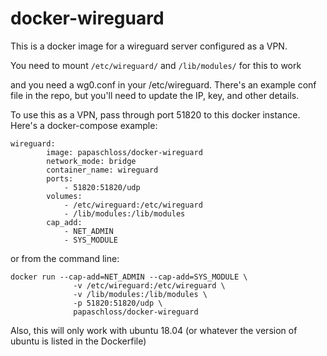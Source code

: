 # docker-wireguard
This is a docker image for a wireguard server configured as a VPN.

You need to mount ```/etc/wireguard/``` and ```/lib/modules/``` for this to work

and you need a wg0.conf in your /etc/wireguard. There's an example conf file in the repo, but you'll need to update the IP, key, and other details.

To use this as a VPN, pass through port 51820 to this docker instance. Here's a docker-compose example:

```
wireguard:
        image: papaschloss/docker-wireguard
        network_mode: bridge
        container_name: wireguard
        ports:
            - 51820:51820/udp
        volumes:
            - /etc/wireguard:/etc/wireguard
            - /lib/modules:/lib/modules
        cap_add:
            - NET_ADMIN
            - SYS_MODULE
```

or from the command line:

```
docker run --cap-add=NET_ADMIN --cap-add=SYS_MODULE \
              -v /etc/wireguard:/etc/wireguard \
              -v /lib/modules:/lib/modules \
              -p 51820:51820/udp \
              papaschloss/docker-wireguard
```

Also, this will only work with ubuntu 18.04 (or whatever the version of ubuntu is listed in the Dockerfile)
